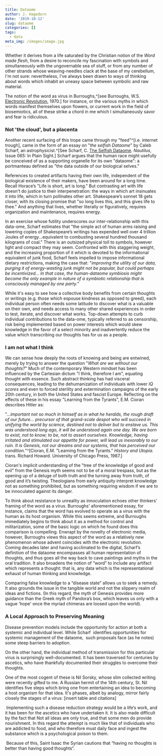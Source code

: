```yaml
---
title: Dataome
author: J. Hagedorn
date: '2019-10-12'
slug: dataome
categories: []
tags:
  - data
meta_img: /images/image.jpg
---
```


Whether it derives from a life saturated by the Christian notion of the *Word made flesh*, from a desire to reconcile my fascination with symbols and simultaneously with the ungovernable sea of stuff, or from any number of other strands whose weaving-needles clack at the base of my cerebellum, I'm not sure: nevertheless, I've always been drawn to ways of thinking about words which inhabit an uneasy space between symbolic and raw material.

The notion of the word as virus in Burroughs,^[see Burroughs, W.S. [Electronic Revolution](http://www.ubu.com/historical/burroughs/electronic_revolution.pdf), 1970.] for instance, or the various myths in which words manifest themselves upon flowers, or current work in the field of biosemiotics, all of these strike a chord in me which I simultaneously savor and fear is ridiculous.

### Not 'the cloud', but a placenta

Another recent surfacing of this trope came through my "feed"^[i.e. internet trough], came in the form of an essay on "*the selfish Dataome*" by Caleb Scharf, an astrophysicist.^[See Scharf, C. [The Selfish Dataome](http://nautil.us/issue/65/in-plain-sight/the-selfish-dataome). *Nautilus*, Issue 065: In Plain Sight.] Scharf argues that the human race might usefully be conceived of as a supporting organelle for its own "dataome": a portmanteau defined as "the data outside of our biological selves."  

References to created artifacts having their own life, independent of the biological existence of their makers, have been around for a long time. Recall Horace’s "Life is short, art is long."  But contrasting art with life doesn't  do justice to their interpenetration: the ways in which art insinuates it into life, which in turn pollinates other art.  Shakespeare’s sonnet 18 gets closer, with its closing promise that "so long lives this, and this gives life to thee."  And anything that lives, whether literally or figuratively, requires organization and maintenance, requires energy.

In an exercise whose futility underscores our inter-relationship with this data-ome, Scharf estimates that "the simple act of human arms raising and lowering copies of Shakespeare’s writings has expended well over 4 trillion Joules of energy...equivalent to combusting several hundred thousand kilograms of coal."  There is an outsized physical toll to symbols, however light and compact they may seem.  Confronted with this staggering weight, and the increasing proportion of it which is devoted to the informational equivalent of junk food, Scharf feels impelled to impose informational dietary restrictions, making the case that: "*improving the utility of our data, purging it of energy-wasting junk might not be popular, but could perhaps be incentivized... In that case, the human-dataome symbiosis might become the only example in nature of a symbiotic relationship that is consciously managed by one party.*"

While it's easy to see how a collective body benefits from certain thoughts or writings (e.g. those which espouse kindness as opposed to greed), each individual person often needs some latitude to discover what is a valuable on their own, and needs access to many other shared experiences in order to test, iterate, and discover what works.  Top-down attempts to curb individual contributions to the data-ome, typically referred to as censorship, risk being implemented based on power interests which would skew knowledge in the favor of a select minority and inadvertently reduce the value which transcribing our thoughts has for us as a people. 

### I am not what I think

We can sense how deeply the roots of knowing and being are entwined, merely by trying to answer the question "*What are we without our thoughts?*"  Much of the contemporary Western mindset has been influenced by the Cartesian dictum "I think, therefore I am", equating thought with essence. Such abstract thinking has had visceral consequences, leading to the dehumanization of individuals with lower *IQ scores* and even to forced sterility and extermination campaigns of the early 20th century, in both the United States and fascist Europe.  Reflecting on the effects of these in his essay "Learning from the Tyrants", E.M. Cioran describes Hitler as: 

".*..important not so much in himself as in what he heralds, the rough draft of our future... precursor of that grand-scale despot who will succeed in unifying the world by science, destined not to deliver but to enslave us.  This was understood long ago, it will be understood again one day.  We are born to exist, not to know; to be, not to assert ourselves.  Knowledge, having irritated and stimulated our appetite for power, will lead us inexorably to our ruin.  It is Genesis, not our dreams and our systems, that has perceived our condition.*"^[Cioran, E.M. "Learning from the Tyrants." *History and Utopia.* trans. Richard Howard. University of Chicago Press, 1987.]

Cioran's implicit understanding of the "tree of the knowledge of good and evil" from the Genesis myth seems not to be of a moral trespass, but as the opening up of a deluge of both truth and the turning away from truth, of good and it’s twisting. Theologians from early antiquity interpret knowledge not as something prohibited, but as something requiring wisdom if we are to be innoculated against its danger.

To think about resistance to unreality as innoculation echoes other thinkers' framing of the word as a virus. Burroughs' aforementioned essay, for instance, claims that the word has evolved to operate as a virus with the human as its host organism. While this seems extreme, and Burroughs immediately begins to think about it as a method for control and militarization, some of the basic logic on which he found does this comparison is compelling.  Enwrapt by the novelty of electronic media, however, Burroughs views this aspect of the word as a relatively new phenomenon whose advent coincides with the electronic revolution.  Coming decades later and having acclimated to the digital, Scharf’s definition of the dataome encompasses all human representation of thoughts, and thus goes all the way back to cave paintings and myths in the oral tradition. It also broadens the notion of “word” to include any artifact which represents a thought: that is, any data which is the representational exhaust of human thinking and knowledge.

Comparing false knowledge to a “disease state” allows us to seek a remedy. It also grounds the issue in the tangible world and not the slippery realm of ideas and fictions. (In this regard, the myth of Genesis provides more guidance than the Greek myth of Pandora’s box, which leaves us only with a vague 'hope' once the myriad chimeras are loosed upon the world).

### A Local Approach to Preserving Meaning

Disease prevention models include the opportunity for action at both a systemic and individual level. While Scharf  identifies opportunities for systemic management of the dataome,  such proposals face (as he notes) some steep barriers to adoption.

On the other hand, the individual method of transmission for this particular virus is surprisingly well-documented.  It has been traversed for centuries by ascetics, who have thankfully documented their struggles to overcome their thoughts.

One of the most cogent of these is Nil Sorsky, whose slim collected writing were recently gifted to me.  A Russian hermit of the 14th century, St. Nil identifies five steps which bring one from entertaining an idea to becoming a host organism for that idea. It's phases, albeit by analogy, mirror fairly closely the stages of a virus: [insert table and citations]

 Implementing such a disease reduction strategy would be a life‘s work, and it has been for the ascetics who have undertaken it. It is also made difficult by the fact that Not all ideas are only true, and that some men do provide nourishment. In this regard the attempt is much like that of individuals who are addicted to food, and who therefore must daily face and ingest the substance which is a psychological poison to them.

 Because of this, Saint Isaac the Syrian cautions that “having no thoughts is better than having good thoughts“.
